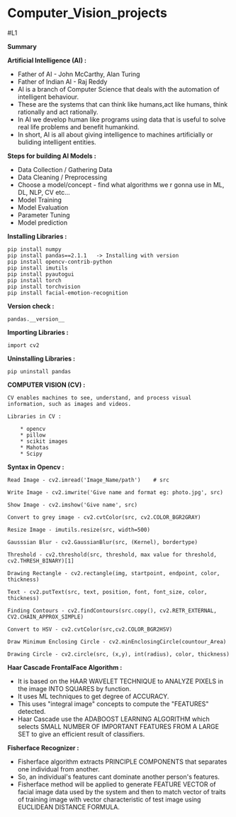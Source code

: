 # Computer_Vision_projects
#L1

**Summary**

**Artificial Intelligence (AI) :**

* Father of AI - John McCarthy, Alan Turing 
* Father of Indian AI - Raj Reddy
* AI is a branch of Computer Science that deals with the automation of intelligent behaviour.
* These are the systems that can think like humans,act like humans, think rationally and act rationally.
* In AI we develop human like programs using data that is useful to solve real life problems and benefit humankind.
* In short, AI is all about giving intelligence to machines artificially or buliding intelligent entities.


**Steps for building AI Models :**

* Data Collection / Gathering Data
* Data Cleaning / Preprocessing
* Choose a model/concept - find what algorithms we r gonna use in ML, DL, NLP, CV etc...
* Model Training
* Model Evaluation
* Parameter Tuning 
* Model prediction


**Installing Libraries :**

    pip install numpy
    pip install pandas==2.1.1   -> Installing with version
    pip install opencv-contrib-python
    pip install imutils
    pip install pyautogui
    pip install torch
    pip install torchvision
    pip install facial-emotion-recognition


**Version check :**

    pandas.__version__

**Importing Libraries :**
  
    import cv2

**Uninstalling Libraries :**

    pip uninstall pandas

**COMPUTER VISION (CV) :**

    CV enables machines to see, understand, and process visual information, such as images and videos. 

    Libraries in CV :

        * opencv
        * pillow
        * scikit images
        * Mahotas
        * Scipy


**Syntax in Opencv :**

    Read Image - cv2.imread('Image_Name/path')    # src

    Write Image - cv2.imwrite('Give name and format eg: photo.jpg', src)

    Show Image - cv2.imshow('Give name', src)  

    Convert to grey image - cv2.cvtColor(src, cv2.COLOR_BGR2GRAY)

    Resize Image - imutils.resize(src, width=500)

    Gausssian Blur - cv2.GaussianBlur(src, (Kernel), bordertype)

    Threshold - cv2.threshold(src, threshold, max value for threshold, cv2.THRESH_BINARY)[1]

    Drawing Rectangle - cv2.rectangle(img, startpoint, endpoint, color, thickness)

    Text - cv2.putText(src, text, position, font, font_size, color, thickness)

    Finding Contours - cv2.findContours(src.copy(), cv2.RETR_EXTERNAL, CV2.CHAIN_APPROX_SIMPLE)

    Convert to HSV - cv2.cvtColor(src,cv2.COLOR_BGR2HSV)

    Draw Minimum Enclosing Circle - cv2.minEnclosingCircle(countour_Area)

    Drawing Circle - cv2.circle(src, (x,y), int(radius), color, thickness)





**Haar Cascade FrontalFace Algorithm :**

* It is based on the HAAR WAVELET TECHNIQUE to ANALYZE PIXELS in the image INTO SQUARES by function.
* It uses ML techniques to get degree of ACCURACY.
* This uses "integral image" concepts to compute the "FEATURES" detected.
* Haar Cascade use the ADABOOST LEARNING ALGORITHM which selects SMALL NUMBER OF IMPORTANT FEATURES FROM A LARGE SET 
to give an efficient result of classifiers.


**Fisherface Recognizer :**

* Fisherface algorithm extracts PRINCIPLE COMPONENTS that separates one individual from another.
* So, an individual's features cant dominate another person's features.
* Fisherface method will be applied to generate FEATURE VECTOR of facial image data used by the system and then to 
match vector of traits of training image with vector characteristic of test image using EUCLIDEAN DISTANCE FORMULA.
